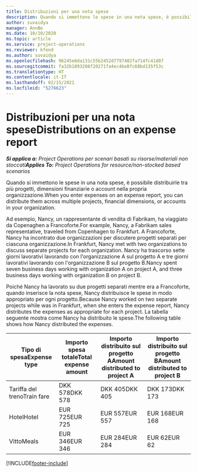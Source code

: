 ```yaml
---
title: Distribuzioni per una nota spese
description: Quando si immettono le spese in una nota spese, è possibile distribuirle tra più progetti, persone giuridiche o account nella propria organizzazione.
author: suvaidya
manager: AnnBe
ms.date: 10/10/2020
ms.topic: article
ms.service: project-operations
ms.reviewer: kfend
ms.author: suvaidya
ms.openlocfilehash: 96245e6da131c55b2452d7797402fa714fc41d07
ms.sourcegitcommit: fa32b1893286f20271fa4ec4be8fc68bd135f53c
ms.translationtype: HT
ms.contentlocale: it-IT
ms.lasthandoff: 02/15/2021
ms.locfileid: "5276623"
---
```

# <a name="distributions-on-an-expense-report"></a><span data-ttu-id="37754-103">Distribuzioni per una nota spese</span><span class="sxs-lookup"><span data-stu-id="37754-103">Distributions on an expense report</span></span>

<span data-ttu-id="37754-104">_**Si applica a:** Project Operations per scenari basati su risorse/materiali non stoccati_</span><span class="sxs-lookup"><span data-stu-id="37754-104">_**Applies To:** Project Operations for resource/non-stocked based scenarios_</span></span>

<span data-ttu-id="37754-105">Quando si immettono le spese in una nota spese, è possibile distribuirle tra più progetti, dimensioni finanziarie o account nella propria organizzazione.</span><span class="sxs-lookup"><span data-stu-id="37754-105">When you enter expenses on an expense report, you can distribute them across multiple projects, financial dimensions, or accounts in your organization.</span></span>

<span data-ttu-id="37754-106">Ad esempio, Nancy, un rappresentante di vendita di Fabrikam, ha viaggiato da Copenaghen a Francoforte.</span><span class="sxs-lookup"><span data-stu-id="37754-106">For example, Nancy, a Fabrikam sales representative, traveled from Copenhagen to Frankfurt.</span></span> <span data-ttu-id="37754-107">A Francoforte, Nancy ha incontrato due organizzazioni per discutere progetti separati per ciascuna organizzazione.</span><span class="sxs-lookup"><span data-stu-id="37754-107">In Frankfurt, Nancy met with two organizations to discuss separate projects for each organization.</span></span> <span data-ttu-id="37754-108">Nancy ha trascorso sette giorni lavorativi lavorando con l'organizzazione A sul progetto A e tre giorni lavorativi lavorando con l'organizzazione B sul progetto B.</span><span class="sxs-lookup"><span data-stu-id="37754-108">Nancy spent seven business days working with organization A on project A, and three business days working with organization B on project B.</span></span>

<span data-ttu-id="37754-109">Poiché Nancy ha lavorato su due progetti separati mentre era a Francoforte, quando inserisce la nota spese, Nancy distribuisce le spese in modo appropriato per ogni progetto.</span><span class="sxs-lookup"><span data-stu-id="37754-109">Because Nancy worked on two separate projects while was in Frankfurt, when she enters the expense report, Nancy distributes the expenses as appropriate for each project.</span></span> <span data-ttu-id="37754-110">La tabella seguente mostra come Nancy ha distribuito le spese.</span><span class="sxs-lookup"><span data-stu-id="37754-110">The following table shows how Nancy distributed the expenses.</span></span>

| <span data-ttu-id="37754-111">Tipo di spesa</span><span class="sxs-lookup"><span data-stu-id="37754-111">Expense type</span></span> | <span data-ttu-id="37754-112">Importo spesa totale</span><span class="sxs-lookup"><span data-stu-id="37754-112">Total expense amount</span></span> | <span data-ttu-id="37754-113">Importo distribuito sul progetto A</span><span class="sxs-lookup"><span data-stu-id="37754-113">Amount distributed to project A</span></span> | <span data-ttu-id="37754-114">Importo distribuito sul progetto B</span><span class="sxs-lookup"><span data-stu-id="37754-114">Amount distributed to project B</span></span> |
|--------------|----------------------|---------------------------------|---------------------------------|
| <span data-ttu-id="37754-115">Tariffa del treno</span><span class="sxs-lookup"><span data-stu-id="37754-115">Train fare</span></span>   | <span data-ttu-id="37754-116">DKK 578</span><span class="sxs-lookup"><span data-stu-id="37754-116">DKK 578</span></span>              | <span data-ttu-id="37754-117">DKK 405</span><span class="sxs-lookup"><span data-stu-id="37754-117">DKK 405</span></span>                         | <span data-ttu-id="37754-118">DKK 173</span><span class="sxs-lookup"><span data-stu-id="37754-118">DKK 173</span></span>                         |
| <span data-ttu-id="37754-119">Hotel</span><span class="sxs-lookup"><span data-stu-id="37754-119">Hotel</span></span>        | <span data-ttu-id="37754-120">EUR 725</span><span class="sxs-lookup"><span data-stu-id="37754-120">EUR 725</span></span>              | <span data-ttu-id="37754-121">EUR 557</span><span class="sxs-lookup"><span data-stu-id="37754-121">EUR 557</span></span>                         | <span data-ttu-id="37754-122">EUR 168</span><span class="sxs-lookup"><span data-stu-id="37754-122">EUR 168</span></span>                         |
| <span data-ttu-id="37754-123">Vitto</span><span class="sxs-lookup"><span data-stu-id="37754-123">Meals</span></span>        | <span data-ttu-id="37754-124">EUR 346</span><span class="sxs-lookup"><span data-stu-id="37754-124">EUR 346</span></span>              | <span data-ttu-id="37754-125">EUR 284</span><span class="sxs-lookup"><span data-stu-id="37754-125">EUR 284</span></span>                         | <span data-ttu-id="37754-126">EUR 62</span><span class="sxs-lookup"><span data-stu-id="37754-126">EUR 62</span></span>                          |


[!INCLUDE[footer-include](../includes/footer-banner.md)]